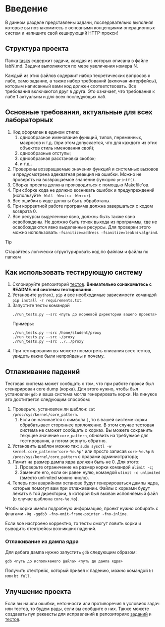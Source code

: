 # Введение

В данном разделе представлены задачи, последовательно выполняя которые вы познакомитесь
с основными концепциями операционных систем и напишите свой кеширующий HTTP-прокси!

## Структура проекта

Папка [tasks](./tasks/) содержит задачи, каждая из которых описана в файле labN.md.
Задачи выполняются по мере увеличения номера N.

Каждый из этих файлов содержит набор теоретических вопросов к лабе, само задание, а также набор
требований (включая интерфейсы), которым написанный вами код должен соответствовать. Все требования включаются друг
в друга. Это означает, что требования к лабе 1 актуальны и для всех последующих лаб.

## Основные требования, актуальные для всех лабораторных

1. Код оформлен в едином стиле:
    1. однообразное именование функций, типов, переменных, макросов и т.д.
    (при этом допускается, что для каждого из этих объектов стиль
    именования свой);
    1. однообразные отступы;
    1. однообразная расстановка скобок;
    1. и т.д..
1. Проверены возвращаемые значения функций и системных вызовов и
предусмотрена адекватная реакция на ошибки. Можно не проверять на
возвращаемое значение функцию `printf()`.
1. Сборка проекта должна производиться с помощью Makefile'ов.
1. При сборке кода не должно возникать ошибок и предупреждений (используйте `-Wall -Wextra -Werror`).
1. Все ошибки в коде должны быть обработаны.
1. При корректной работе программа должна завершаться с кодом возврата 0.
1. Все ресурсы выделенные явно, должны быть также явно освобождены. Не
должно быть точек выхода из программы, где не освобождаются явно
выделенные ресурсы. Для проверки этого можно использовать `-fsanitize=address -fsanitize=leak` и `valgrind`.

> [!TIP]
> Старайтесь логически структурировать код по файлам и файлы по папкам

## Как использовать тестирующую систему

1. Склонируйте репозиторий [тестов](https://github.com/os-nsu/tests).
    **Внимательно ознакомьтесь с README.md системы тестирования.**
1. Установите `python3`, `pip` и все необходимые зависимости командой `pip install -r requirements.txt`.
1. Запустите тесты командой
    ```
    ./run_tests.py --src <путь до корневой директории вашего проекта>
    ```
    Примеры:
    ```
    ./run_tests.py --src /home/student/proxy
    ./run_tests.py --src ~/proxy
    ./run_tests.py --src ../../proxy
    ```
1. При тестировании вы можете посмотреть описания всех тестов, увидеть какие были непройдены и почему.

## Отлаживание падений

Тестовая система может сообщать о том, что при работе прокси был сгенерирован core dump (корка).
Для этого нужно, чтобы был установлен `gdb` и ваша система могла генерировать корки.
На линуксе это достигается следующим способом:

1. Проверьте, установлен ли шаблон: `cat /proc/sys/kernel/core_pattern`.
    1. Если он начинается с символа `|`, то в вашей системе корки обрабатывает стороннее приложение.
    В этом случае тестовая система не сможет сообщать о корках. Вы можете сохранить текущее значение
    `core_pattern`, обновить на требуемое для тестирования, а потом вернуть обратно.
1. Установить шаблон можно так: `sudo sysctl -w kernel.core_pattern='core-%e.%p'` или просто записав
`core-%e.%p` в `/proc/sys/kernel/core_pattern` с правами администратора;
1. Лимит на размер дампа ядра должен быть не 0. Для этого:
    1. Проверьте ограничение на размер корки командой `ulimit -c`;
    1. Замените его, если он равен нулю, командой `ulimit -c unlimited` (вместо unlimited можно число).
1. Теперь при аварийном останове будут генерироваться дампы ядра, которые помогут вам при отлаживании.
    Файлы с корками будут лежать в той директории, в которой был вызван исполняемый файл
    (в случае шаблона `core-%e.%p`).

Чтобы корки имели подробную информацию, проект нужно собирать с флагами `-Og -ggdb3 -fno-omit-frame-pointer -fno-inline`.

Если все настроено корректно, то тесты смогут ловить корки и выводить стектрейсы возникших падений.

### Отлаживание из дампа ядра

Для дебага дампа нужно запустить `gdb` следующим образом:

```
gdb <путь до исполняемого файла> <путь до дампа ядра>
```

Получить стектрейс, который привел к падению, можно командой `bt` или `bt full`.

## Улучшение проекта

Если вы нашли ошибки, неточности или противоречия в условиях задач или тестов, то
будем рады, если вы сообщите о них. Также можете создавать пул реквесты для исправлений
в репозиториях [заданий](https://github.com/os-nsu/proxy-tasks) и [тестов](https://github.com/os-nsu/tests).
